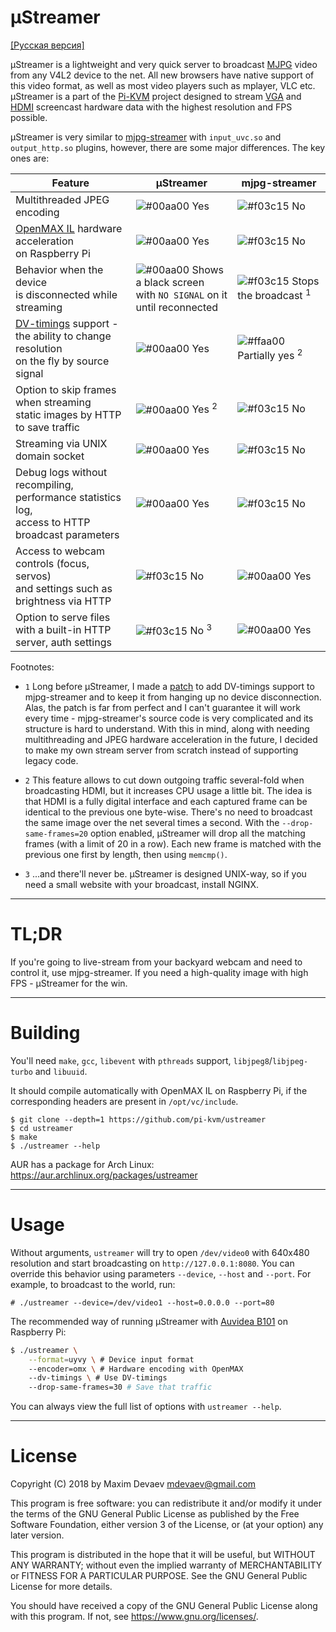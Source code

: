 # µStreamer
[[Русская версия]](README.ru.md)

µStreamer is a lightweight and very quick server to broadcast [MJPG](https://en.wikipedia.org/wiki/Motion_JPEG) video from any V4L2 device to the net. All new browsers have native support of this video format, as well as most video players such as mplayer, VLC etc.
µStreamer is a part of the [Pi-KVM](https://github.com/pi-kvm) project designed to stream [VGA](https://www.amazon.com/dp/B0126O0RDC) and [HDMI](https://auvidea.com/b101-hdmi-to-csi-2-bridge-15-pin-fpc/) screencast hardware data with the highest resolution and FPS possible.

µStreamer is very similar to [mjpg-streamer](https://github.com/jacksonliam/mjpg-streamer) with ```input_uvc.so``` and ```output_http.so``` plugins, however, there are some major differences. The key ones are:

| **Feature** | **µStreamer** | **mjpg-streamer** |
|----------|---------------|-------------------|
| Multithreaded JPEG encoding | ![#00aa00](https://placehold.it/15/00aa00/000000?text=+) Yes | ![#f03c15](https://placehold.it/15/f03c15/000000?text=+) No |
| [OpenMAX IL](https://www.khronos.org/openmaxil) hardware acceleration<br>on Raspberry Pi | ![#00aa00](https://placehold.it/15/00aa00/000000?text=+) Yes | ![#f03c15](https://placehold.it/15/f03c15/000000?text=+) No |
| Behavior when the device<br>is disconnected while streaming | ![#00aa00](https://placehold.it/15/00aa00/000000?text=+) Shows a black screen<br>with ```NO SIGNAL``` on it<br>until reconnected | ![#f03c15](https://placehold.it/15/f03c15/000000?text=+) Stops the broadcast <sup>1</sup> |
| [DV-timings](https://linuxtv.org/downloads/v4l-dvb-apis/uapi/v4l/dv-timings.html) support -<br>the ability to change resolution<br>on the fly by source signal | ![#00aa00](https://placehold.it/15/00aa00/000000?text=+) Yes | ![#ffaa00](https://placehold.it/15/ffaa00/000000?text=+) Partially yes <sup>2</sup> |
| Option to skip frames when streaming<br>static images by HTTP to save traffic | ![#00aa00](https://placehold.it/15/00aa00/000000?text=+) Yes <sup>2</sup> | ![#f03c15](https://placehold.it/15/f03c15/000000?text=+) No |
| Streaming via UNIX domain socket | ![#00aa00](https://placehold.it/15/00aa00/000000?text=+) Yes | ![#f03c15](https://placehold.it/15/f03c15/000000?text=+) No |
| Debug logs without recompiling,<br>performance statistics log,<br>access to HTTP broadcast parameters | ![#00aa00](https://placehold.it/15/00aa00/000000?text=+) Yes | ![#f03c15](https://placehold.it/15/f03c15/000000?text=+) No |
| Access to webcam controls (focus, servos)<br>and settings such as brightness via HTTP | ![#f03c15](https://placehold.it/15/f03c15/000000?text=+) No | ![#00aa00](https://placehold.it/15/00aa00/000000?text=+) Yes |
| Option to serve files<br>with a built-in HTTP server, auth settings | ![#f03c15](https://placehold.it/15/f03c15/000000?text=+) No <sup>3</sup> | ![#00aa00](https://placehold.it/15/00aa00/000000?text=+) Yes |

Footnotes:
  * ```1``` Long before µStreamer, I made a [patch](https://github.com/jacksonliam/mjpg-streamer/pull/164) to add DV-timings support to mjpg-streamer and to keep it from hanging up no device disconnection. Alas, the patch is far from perfect and I can't guarantee it will work every time - mjpg-streamer's source code is very complicated and its structure is hard to understand. With this in mind, along with needing multithreading and JPEG hardware acceleration in the future, I decided to make my own stream server from scratch instead of supporting legacy code.
  
  * ```2``` This feature allows to cut down outgoing traffic several-fold when broadcasting HDMI, but it increases CPU usage a little bit. The idea is that HDMI is a fully digital interface and each captured frame can be identical to the previous one byte-wise. There's no need to broadcast the same image over the net several times a second. With the `--drop-same-frames=20` option enabled, µStreamer will drop all the matching frames (with a limit of 20 in a row). Each new frame is matched with the previous one first by length, then using ```memcmp()```.

  * ```3``` ...and there'll never be. µStreamer is designed UNIX-way, so if you need a small website with your broadcast, install NGINX.

-----
# TL;DR
If you're going to live-stream from your backyard webcam and need to control it, use mjpg-streamer. If you need a high-quality image with high FPS - µStreamer for the win.

-----
# Building
You'll need  ```make```, ```gcc```, ```libevent``` with ```pthreads``` support, ```libjpeg8```/```libjpeg-turbo``` and ```libuuid```.

It should compile automatically with OpenMAX IL on Raspberry Pi, if the corresponding headers are present in ```/opt/vc/include```.

```
$ git clone --depth=1 https://github.com/pi-kvm/ustreamer
$ cd ustreamer
$ make
$ ./ustreamer --help
```

AUR has a package for Arch Linux: https://aur.archlinux.org/packages/ustreamer

-----
# Usage
Without arguments, ```ustreamer``` will try to open ```/dev/video0``` with 640x480 resolution and start broadcasting on  ```http://127.0.0.1:8080```. You can override this behavior using parameters ```--device```, ```--host``` and ```--port```. For example, to broadcast to the world, run:
```
# ./ustreamer --device=/dev/video1 --host=0.0.0.0 --port=80
```

The recommended way of running µStreamer with [Auvidea B101](https://www.raspberrypi.org/forums/viewtopic.php?f=38&t=120702&start=400#p1339178) on Raspberry Pi:
```bash
$ ./ustreamer \
    --format=uyvy \ # Device input format
    --encoder=omx \ # Hardware encoding with OpenMAX
    --dv-timings \ # Use DV-timings
    --drop-same-frames=30 # Save that traffic
```

You can always view the full list of options with ```ustreamer --help```.

-----
# License
Copyright (C) 2018 by Maxim Devaev mdevaev@gmail.com

This program is free software: you can redistribute it and/or modify
it under the terms of the GNU General Public License as published by
the Free Software Foundation, either version 3 of the License, or
(at your option) any later version.

This program is distributed in the hope that it will be useful,
but WITHOUT ANY WARRANTY; without even the implied warranty of
MERCHANTABILITY or FITNESS FOR A PARTICULAR PURPOSE.  See the
GNU General Public License for more details.

You should have received a copy of the GNU General Public License
along with this program.  If not, see https://www.gnu.org/licenses/.
